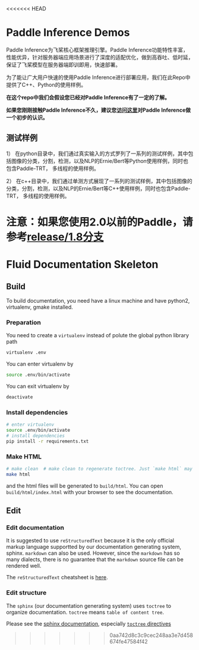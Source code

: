 <<<<<<< HEAD
# Paddle Inference Demos



Paddle Inference为飞桨核心框架推理引擎。Paddle Inference功能特性丰富，性能优异，针对服务器端应用场景进行了深度的适配优化，做到高吞吐、低时延，保证了飞桨模型在服务器端即训即用，快速部署。


为了能让广大用户快速的使用Paddle Inference进行部署应用，我们在此Repo中提供了C++、Python的使用样例。


**在这个repo中我们会假设您已经对Paddle Inference有了一定的了解。**

**如果您刚刚接触Paddle Inference不久，建议您[访问这里](https://paddle-inference.readthedocs.io/en/latest/#)对Paddle Inference做一个初步的认识。**


## 测试样例

1） 在python目录中，我们通过真实输入的方式罗列了一系列的测试样例，其中包括图像的分类，分割，检测，以及NLP的Ernie/Bert等Python使用样例，同时也包含Paddle-TRT， 多线程的使用样例。

2） 在c++目录中，我们通过单测方式展现了一系列的测试样例，其中包括图像的分类，分割，检测，以及NLP的Ernie/Bert等C++使用样例，同时也包含Paddle-TRT， 多线程的使用样例。

注意：如果您使用2.0以前的Paddle，请参考[release/1.8分支](https://github.com/PaddlePaddle/Paddle-Inference-Demo/tree/release/1.8)
=======
# Fluid Documentation Skeleton

## Build

To build documentation, you need have a linux machine and have python2, virtualenv, gmake installed.

### Preparation

You need to create a `virtualenv` instead of polute the global python library path

```bash
virtualenv .env
```

You can enter virtualenv by

```bash
source .env/bin/activate
```

You can exit virtualenv by

```bash
deactivate
```

### Install dependencies

```bash
# enter virtualenv
source .env/bin/activate
# install dependencies
pip install -r requirements.txt
```

### Make HTML

```bash
# make clean  # make clean to regenerate toctree. Just `make html` may have a cache.
make html
```
and the html files will be generated to `build/html`. You can open `build/html/index.html` with your browser to see the documentation.

## Edit

### Edit documentation

It is suggested to use `reStructuredText` because it is the only official markup language supportted by our documentation generating system, sphinx. `markdown` can also be used. However, since the `markdown` has so many dialects, there is no guarantee that the `markdown` source file can be rendered well.

The `reStructuredText` cheatsheet is [here](http://docutils.sourceforge.net/docs/user/rst/quickref.html).


### Edit structure

The `sphinx` (our documentation generating system) uses `toctree` to organize documentation. `toctree` means `table of content tree`. 

Please see the [sphinx documentation](http://www.sphinx-doc.org/en/master/), especially [`toctree` directives](http://www.sphinx-doc.org/en/master/usage/restructuredtext/directives.html)
>>>>>>> 0aa742d8c3c9cec248aa3e7d458674fe47584f42
